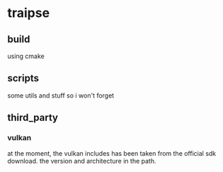 # traipse

## build

using cmake

## scripts

some utils and stuff so i won't forget

## third_party

### vulkan

at the moment, the vulkan includes has been taken from the official sdk download.
the version and architecture in the path.

